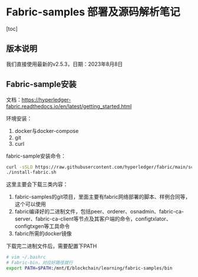 # Fabric-samples 部署及源码解析笔记



[toc]

## 版本说明

我们直接使用最新的v2.5.3，日期：2023年8月8日



## Fabric-sample安装

文档：https://hyperledger-fabric.readthedocs.io/en/latest/getting_started.html



环境安装：

1. docker与docker-compose
2. git
3. curl



fabric-sample安装命令：

```sh
curl -sSLO https://raw.githubusercontent.com/hyperledger/fabric/main/scripts/install-fabric.sh && chmod +x install-fabric.sh
./install-fabric.sh
```

这里主要会下载三类内容：

1. fabric-samples的git项目，里面主要有fabric网络部署的脚本、样例合同等，这个可以使用
2. fabric编译好的二进制文件，包括peer、orderer、osnadmin、fabric-ca-server、fabric-ca-client等节点及其客户端的命令，configtxlator、configtxgen等工具命令
3. fabric所需的docker镜像



下载完二进制文件后，需要配置下PATH

```sh
# vim ~/.bashrc
# Fabric-bin，对应好路径就行
export PATH=$PATH:/mnt/E/blockchain/learning/fabric-samples/bin			
```



